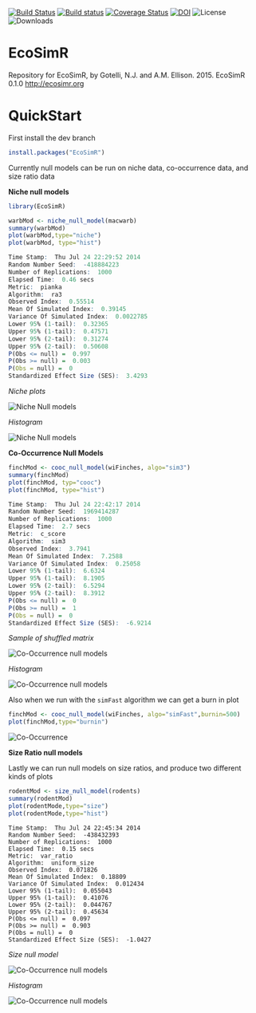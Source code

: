 [![Build Status](https://travis-ci.org/GotelliLab/EcoSimR.svg?branch=master)](https://travis-ci.org/GotelliLab/EcoSimR)
[![Build status](https://ci.appveyor.com/api/projects/status/fc5qpu8v3b1ku4ud?svg=true)](https://ci.appveyor.com/project/emhart/ecosimr)
[![Coverage Status](https://coveralls.io/repos/GotelliLab/EcoSimR/badge.svg?branch=master)](https://coveralls.io/r/GotelliLab/EcoSimR?branch=master)
[![DOI](https://zenodo.org/badge/doi/10.5281/zenodo.16636.svg)](http://dx.doi.org/10.5281/zenodo.16636)
![License](http://img.shields.io/badge/license-MIT-brightgreen.svg)
![Downloads](http://cranlogs.r-pkg.org/badges/EcoSimR)

EcoSimR
=======

Repository for EcoSimR, by Gotelli, N.J. and A.M. Ellison. 2015. EcoSimR 0.1.0  http://ecosimr.org

QuickStart
=======

First install the dev branch
```r
install.packages("EcoSimR")
```
Currently null models can be run on niche data, co-occurrence data, and size ratio data
 
**Niche null models**
```r
library(EcoSimR)

warbMod <- niche_null_model(macwarb)
summary(warbMod)
plot(warbMod,type="niche")
plot(warbMod, type="hist")
```
```r
Time Stamp:  Thu Jul 24 22:29:52 2014 
Random Number Seed:  -418884223 
Number of Replications:  1000 
Elapsed Time:  0.46 secs 
Metric:  pianka 
Algorithm:  ra3 
Observed Index:  0.55514 
Mean Of Simulated Index:  0.39145 
Variance Of Simulated Index:  0.0022785 
Lower 95% (1-tail):  0.32365 
Upper 95% (1-tail):  0.47571 
Lower 95% (2-tail):  0.31274 
Upper 95% (2-tail):  0.50608 
P(Obs <= null) =  0.997 
P(Obs >= null) =  0.003 
P(Obs = null) =  0 
Standardized Effect Size (SES):  3.4293 

```

*Niche plots*

![Niche Null models](inst/niche.png)

*Histogram*

![Niche Null models](inst/niche_hist.png)

**Co-Occurrence Null Models**

```r
finchMod <- cooc_null_model(wiFinches, algo="sim3")
summary(finchMod)
plot(finchMod, typ="cooc")
plot(finchMod, type="hist")
```

```r
Time Stamp:  Thu Jul 24 22:42:17 2014 
Random Number Seed:  1969414287 
Number of Replications:  1000 
Elapsed Time:  2.7 secs 
Metric:  c_score 
Algorithm:  sim3 
Observed Index:  3.7941 
Mean Of Simulated Index:  7.2588 
Variance Of Simulated Index:  0.25058 
Lower 95% (1-tail):  6.6324 
Upper 95% (1-tail):  8.1905 
Lower 95% (2-tail):  6.5294 
Upper 95% (2-tail):  8.3912 
P(Obs <= null) =  0 
P(Obs >= null) =  1 
P(Obs = null) =  0 
Standardized Effect Size (SES):  -6.9214 

```

*Sample of shuffled matrix*

![Co-Occurrence null models](inst/cooc.png)

*Histogram*

![Co-Occurrence null models](inst/cooc_hist.png)

Also when we run with the `simFast` algorithm we can get a burn in plot

```r
finchMod <- cooc_null_model(wiFinches, algo="simFast",burnin=500)
plot(finchMod,type="burnin")
```
![Co-Occurrence ](inst/burnin.png)

**Size Ratio null models**

Lastly we can run null models on size ratios, and produce two different kinds of plots

```r
rodentMod <- size_null_model(rodents)
summary(rodentMod)
plot(rodentMode,type="size")
plot(rodentMode,type="hist")
```
```
Time Stamp:  Thu Jul 24 22:45:34 2014 
Random Number Seed:  -438432393 
Number of Replications:  1000 
Elapsed Time:  0.15 secs 
Metric:  var_ratio 
Algorithm:  uniform_size 
Observed Index:  0.071826 
Mean Of Simulated Index:  0.18809 
Variance Of Simulated Index:  0.012434 
Lower 95% (1-tail):  0.055043 
Upper 95% (1-tail):  0.41076 
Lower 95% (2-tail):  0.044767 
Upper 95% (2-tail):  0.45634 
P(Obs <= null) =  0.097 
P(Obs >= null) =  0.903 
P(Obs = null) =  0 
Standardized Effect Size (SES):  -1.0427 
```

*Size null model*

![Co-Occurrence null models](inst/size.png)


*Histogram*

![Co-Occurrence null models](inst/size_hist.png)
